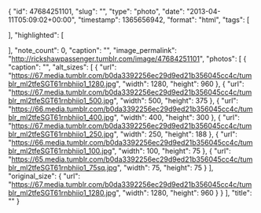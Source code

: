 {
  "id": 47684251101,
  "slug": "",
  "type": "photo",
  "date": "2013-04-11T05:09:02+00:00",
  "timestamp": 1365656942,
  "format": "html",
  "tags": [

  ],
  "highlighted": [

  ],
  "note_count": 0,
  "caption": "",
  "image_permalink": "http://rickshawpassenger.tumblr.com/image/47684251101",
  "photos": [
    {
      "caption": "",
      "alt_sizes": [
        {
          "url": "https://67.media.tumblr.com/b0da3392256ec29d9ed21b356045cc4c/tumblr_ml2tfeSGT61rnbhiio1_1280.jpg",
          "width": 1280,
          "height": 960
        },
        {
          "url": "https://67.media.tumblr.com/b0da3392256ec29d9ed21b356045cc4c/tumblr_ml2tfeSGT61rnbhiio1_500.jpg",
          "width": 500,
          "height": 375
        },
        {
          "url": "https://66.media.tumblr.com/b0da3392256ec29d9ed21b356045cc4c/tumblr_ml2tfeSGT61rnbhiio1_400.jpg",
          "width": 400,
          "height": 300
        },
        {
          "url": "https://67.media.tumblr.com/b0da3392256ec29d9ed21b356045cc4c/tumblr_ml2tfeSGT61rnbhiio1_250.jpg",
          "width": 250,
          "height": 188
        },
        {
          "url": "https://66.media.tumblr.com/b0da3392256ec29d9ed21b356045cc4c/tumblr_ml2tfeSGT61rnbhiio1_100.jpg",
          "width": 100,
          "height": 75
        },
        {
          "url": "https://65.media.tumblr.com/b0da3392256ec29d9ed21b356045cc4c/tumblr_ml2tfeSGT61rnbhiio1_75sq.jpg",
          "width": 75,
          "height": 75
        }
      ],
      "original_size": {
        "url": "https://67.media.tumblr.com/b0da3392256ec29d9ed21b356045cc4c/tumblr_ml2tfeSGT61rnbhiio1_1280.jpg",
        "width": 1280,
        "height": 960
      }
    }
  ],
  "title": ""
}

